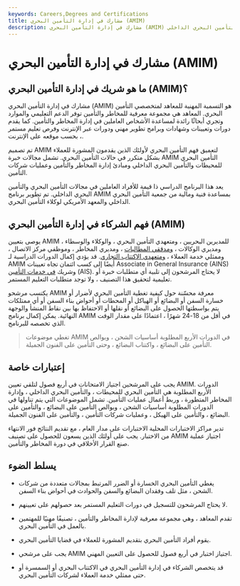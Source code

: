 ```yaml
---
keywords: Careers,Degrees and Certifications
title: مشارك في إدارة التأمين البحري (AMIM)
description: مشارك في إدارة التأمين البحري (AMIM) هو تسمية مهنية لأولئك الذين يعملون في المحيطات والتأمين البحري الداخلي.
---
```


# مشارك في إدارة التأمين البحري (AMIM)
## ما هو شريك في إدارة التأمين البحري (AMIM)؟

مشارك في إدارة التأمين البحري (AMIM) هو التسمية المهنية للمعاهد لمتخصصي التأمين البحري. المعاهد هي مجموعة معرفية للمخاطر والتأمين توفر الدعم التعليمي والموارد وتجري أبحاثًا رائدة لمساعدة الأشخاص العاملين في إدارة المخاطر والتأمين. كما يقدم دورات وتعيينات وشهادات وبرامج تطوير مهني ودورات عبر الإنترنت وفرص تعليم مستمر ، بحسب موقعه على الإنترنت.

تم تصميم AMIM لتعميق فهم التأمين البحري لأولئك الذين يقدمون المشورة للعملاء بشكل متكرر في حالات التأمين البحري. تشمل مجالات خبرة AMIM التأمين البحري للمحيطات والتأمين البحري الداخلي ومبادئ إدارة المخاطر والتأمين وعمليات شركات التأمين.

يعد هذا البرنامج الدراسي ذا قيمة للأفراد العاملين في مجالات التأمين البحري والتأمين البحري الداخلي. تم تطوير برنامج AMIM بمساعدة فنية ومالية من جمعية التأمين البحري الداخلي والمعهد الأمريكي لوكلاء التأمين البحري.

## فهم الشركاء في إدارة التأمين البحري (AMIM)

يوصى بتعيين AMIM للمديرين البحريين ، ومتعهدي التأمين البحري ، والوكلاء والوسطاء ، ومديري الوكالات ، [ومدققي المطالبات](/claims-adjuster) ، ومديري المخاطر ، وموظفي مركز الاتصال ، وممثلي خدمة العملاء ، [ومتعهدي الاكتتاب التجاري](/underwriting). قد يؤدي إكمال الدورات الدراسية لـ AMIM أيضًا إلى كسب ائتمان تجاه تعيينات Associate in General Insurance (AINS) وشريك [في خدمات التأمين](/associate-insurance-services-ais) (AIS). لا يحتاج المرشحون إلى تلبية أي متطلبات خبرة أو تعليمية لتحقيق هذا التصنيف ، ولا توجد متطلبات التعليم المستمر.

يكتسب مرشحو AMIM معرفة محسّنة حول كيفية تغطية التأمين البحري لأضرار أو خسارة السفن أو البضائع أو الهياكل أو المحطات أو أحواض بناء السفن أو أي ممتلكات يتم بواسطتها الحصول على البضائع أو نقلها أو الاحتفاظ بها بين نقاط المنشأ والوجهة النهائية. يمكن إكمال برنامج AMIM في أقل من 18-24 شهرًا ، اعتمادًا على مقدار الوقت الذي تخصصه للبرنامج.

> تغطي موضوعات AMIM في الدورات الأربع المطلوبة أساسيات الشحن ، وبوالص التأمين على البضائع ، واكتتاب البضائع ، وحتى التأمين على الفنون الجميلة.

>

## إعتبارات خاصة

يجب على المرشحين اجتياز الامتحانات في أربع فصول لتلقي تعيين AMIM. الدورات الأربع المطلوبة هي التأمين البحري للمحيطات ، والتأمين البحري الداخلي ، وإدارة المخاطر المتطورة ، وربط أعمال عمليات التأمين. تشمل الموضوعات التي يتم تناولها في الدورات المطلوبة أساسيات الشحن ، وبوالص التأمين على البضائع ، والتأمين على البضائع ، والتأمين على الهيكل ، وعمليات شركات التأمين ، والتأمين على الفنون الجميلة.

تدير مراكز الاختبارات المحلية الاختبارات على مدار العام ، مع تقديم النتائج فور الانتهاء من الاختبار. يجب على أولئك الذين يسعون للحصول على تصنيف AMIM اجتياز عملية صنع القرار الأخلاقي في دورة المخاطر والتأمين.

## يسلط الضوء

- يغطي التأمين البحري الخسارة أو الضرر المرتبط بمجالات متعددة من شركات الشحن ، مثل تلف وفقدان البضائع والسفن والحوادث في أحواض بناء السفن.

- لا يحتاج المرشحون للتسجيل في دورات التعليم المستمر بعد حصولهم على تعيينهم.

- تقدم المعاهد ، وهي مجموعة معرفية لإدارة المخاطر والتأمين ، تصنيفًا مهنيًا للمهتمين بالعمل في التأمين البحري.

- يقوم أفراد التأمين البحري بتقديم المشورة للعملاء في قضايا التأمين البحري.

- يجب على مرشحي AMIM اجتياز اختبار في أربع فصول للحصول على التعيين المهني.

- قد يتخصص الشركاء في إدارة التأمين البحري في الاكتتاب البحري أو السمسرة أو حتى ممثلي خدمة العملاء لشركات التأمين البحري.

